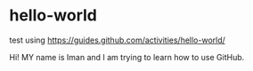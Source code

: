 # hello-world
test using https://guides.github.com/activities/hello-world/

Hi! MY name is Iman and I am trying to learn how to use GitHub.
